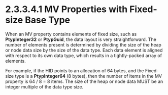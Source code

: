 <html dir="LTR" xmlns:mshelp="http://msdn.microsoft.com/mshelp" xmlns:ddue="http://ddue.schemas.microsoft.com/authoring/2003/5" xmlns:xlink="http://www.w3.org/1999/xlink" xmlns:tool="http://www.microsoft.com/tooltip">
    <head>
        <meta http-equiv="Content-Type" content="text/html; CHARSET=utf-8"></meta>
        <meta name="save" content="history"></meta>
        <title>2.3.3.4.1 MV Properties with Fixed-size Base Type</title>
        <xml>
            <mshelp:toctitle title="2.3.3.4.1 MV Properties with Fixed-size Base Type"></mshelp:toctitle>
            <mshelp:rltitle title="[MS-PST]: MV Properties with Fixed-size Base Type"></mshelp:rltitle>
            <mshelp:keyword index="A" term="73b910ea-09c0-4512-8cd2-e98d06497d51"></mshelp:keyword>
            <mshelp:attr name="DCSext.ContentType" value="open specification"></mshelp:attr>
            <mshelp:attr name="AssetID" value="73b910ea-09c0-4512-8cd2-e98d06497d51"></mshelp:attr>
            <mshelp:attr name="TopicType" value="kbRef"></mshelp:attr>
            <mshelp:attr name="DCSext.Title" value="[MS-PST]: MV Properties with Fixed-size Base Type" />
        </xml>
    </head>
    <body>
        <div id="header">
            <h1 class="heading">2.3.3.4.1 MV Properties with Fixed-size Base Type</h1>
        </div>
        <div id="mainSection">
            <div id="mainBody">
                <div id="allHistory" class="saveHistory"></div>
                <div id="sectionSection0" class="section" name="collapseableSection">
                    

<p>When an MV property contains elements of fixed size, such as
<b>PtypInteger32</b> or <b>PtypGuid</b>, the data layout is very
straightforward. The number of elements present is determined by dividing the
size of the heap or node data size by the size of the data type. Each data
element is aligned with respect to its own data type, which results in a
tightly-packed array of elements.</p>

<p>For example, if the HID points to an allocation of 64 bytes,
and the Fixed-size type is a <b>PtypInteger64</b> (8 bytes), then the number of
items in the MV property is 64 / 8 = 8 items. The size of the heap or node data
MUST be an integer multiple of the data type size.</p>
                </div>
            </div>
        </div>
    </body>
</html>